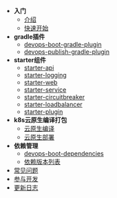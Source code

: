 - **入门**
  - [介绍](/index.md)
  - [快速开始](/quick-start.md)
- **gradle插件**
  - [devops-boot-gradle-plugin](/plugin/devops-boot-gradle-plugin.md)
  - [devops-publish-gradle-plugin](/plugin/devops-publish-gradle-plugin.md)
- **starter组件**
  - [starter-api](/starter/devops-boot-starter-api.md)
  - [starter-logging](/starter/devops-boot-starter-logging.md)
  - [starter-web](/starter/devops-boot-starter-web.md)
  - [starter-service](/starter/devops-boot-starter-service.md)
  - [starter-circuitbreaker](/starter/devops-boot-starter-circuitbreaker.md)
  - [starter-loadbalancer](/starter/devops-boot-starter-loadbalancer.md)
  - [starter-plugin](/starter/devops-boot-starter-plugin.md)
- **k8s云原生编译打包**
  - [云原生编译](/k8s/compile.md)
  - [云原生部署](/k8s/deploy.md)
- **依赖管理**
  - [devops-boot-dependencies](/dependency/devops-boot-dependencies.md)
  - [依赖版本列表](/dependency/versions.md)
- [常见问题](/faq.md)
- [参与开发](/contribute.md)
- [更新日志](/changelog.md)
